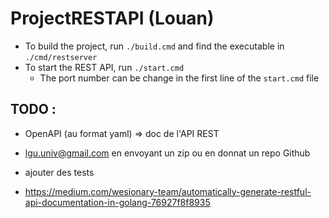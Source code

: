 # ProjectRESTAPI (Louan)

- To build the project, run `./build.cmd` and find the executable in `./cmd/restserver`
- To start the REST API, run `./start.cmd`
  - The port number can be change in the first line of the `start.cmd` file

## TODO :
- OpenAPI (au format yaml) => doc de l'API REST
- lgu.univ@gmail.com en envoyant un zip ou en donnat un repo Github
- ajouter des tests

- https://medium.com/wesionary-team/automatically-generate-restful-api-documentation-in-golang-76927f8f8935